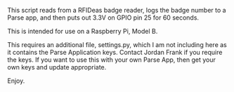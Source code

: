 This script reads from a RFIDeas badge reader, logs the badge number to a Parse app, and then puts out 3.3V on GPIO pin 25 for 60 seconds.

This is intended for use on a Raspberry Pi, Model B.

This requires an additional file, settings.py, which I am not including here as it contains the Parse Application keys. Contact Jordan Frank if you require the keys. If you want to use this with your own Parse App, then get your own keys and update appropriate.

Enjoy.
